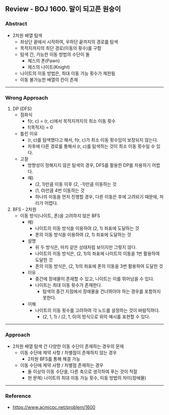 ## Review - BOJ 1600. 말이 되고픈 원숭이

### Abstract

- 2차원 배열 탐색
  - 좌상단 끝에서 시작하여, 우하단 끝까지의 경로를 탐색
  - 목적지까지의 최단 경로(이동의 횟수)를 구함
  - 탐색 간, 가능한 이동 방법의 수단이 둘
    - 체스의 폰(Pawn)
    - 체스의 나이트(Knight)
  - 나이트의 이동 방법은, 최대 이동 가능 횟수가 제한됨
  - 이동 불가능한 배열의 칸이 존재

---

### Wrong Approach

1. DP (DFS)
   - 점화식
     - f(r, c) = (r, c)에서 목적지까지의 최소 이동 횟수
     - f(목적지) = 0
   - 틀린 이유
     - (r, c)를 탐색했다고 해서, f(r, c)가 최소 이동 횟수임이 보장되지 않는다. 
     - 차후에 다른 경로를 통해서 (r, c)를 탐색하는 것이 최소 이동 횟수일 수 있다. 
   - 고찰
     - 방향성이 정해지지 않은 탐색의 경우, DFS를 활용한 DP를 차용하기 어렵다. 
     - 예)
       - (2, 1)만큼 이동 이후 (2, -1)만큼 이동하는 것
       - (1, 0)만큼 4번 이동하는 것
       - 하나의 이동을 먼저 진행할 경우, 다른 이동은 후에 고려되기 때문에, 처리가 어렵다. 
2. BFS - 2차원
   - 이동 방식(나이트, 폰)을 고려하지 않은 BFS
     - 예)
       - 나이트의 이동 방식을 이용하여 (2, 1) 좌표에 도달하는 것
       - 폰의 이동 방식을 이용하여 (2, 1) 좌표에 도달하는 것
     - 설명
       - 위 두 방식은, 마치 같은 상태처럼 보이지만 그렇지 않다. 
       - 나이트의 이동 방식은, (2, 1)의 좌표에 나이트의 이동을 1번 활용하여 도달한 것
       - 폰의 이동 방식은, (2, 1)의 좌표에 폰의 이동을 3번 활용하여 도달한 것
     - 이유
       - 중간에 장애물이 존재할 수 있고, 나이트는 이를 뛰어넘을 수 있다. 
       - 나이트는 최대 이동 횟수가 존재한다. 
         - 탐색의 중간 지점에서 장애물을 건너뛰어야 하는 경우를 포함하지 못한다. 
     - 이해
       - 나이트의 이동 횟수를 고려하여 각 노드를 설정하는 것이 바람직하다. 
         - (2, 1, 1) / (2, 1, 0)의 방식으로 위의 예시를 표현할 수 있다. 

---

### Approach

- 2차원 배열 탐색 간 다양한 이동 수단이 존재하는 경우의 문제
  - 이동 수단에 제약 사항 / 차별점이 존재하지 않는 경우
    - 2차원 BFS를 통해 해결 가능
  - 이동 수단에 제약 사항 / 차별점 존재하는 경우
    - 둘 이상의 이동 수단을, 다른 축으로 생각하여 푸는 것이 적절
    - 현 문제) 나이트의 최대 이동 가능 횟수, 이동 방법의 차이(장애물)

---

### Reference

- https://www.acmicpc.net/problem/1600